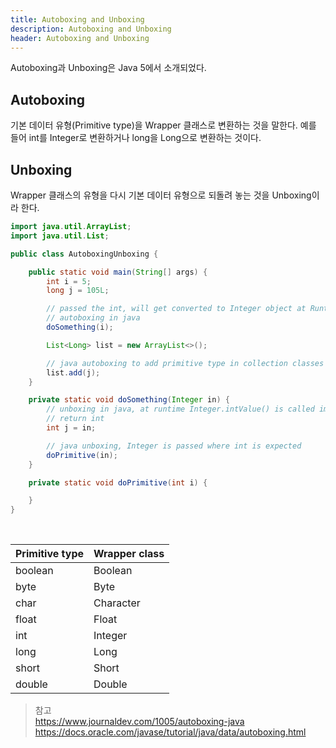 ```yaml
---
title: Autoboxing and Unboxing
description: Autoboxing and Unboxing
header: Autoboxing and Unboxing
---
```


Autoboxing과 Unboxing은 Java 5에서 소개되었다. 

## Autoboxing

기본 데이터 유형(Primitive type)을 Wrapper 클래스로 변환하는 것을 말한다. 예를 들어 int를 Integer로 변환하거나 long을 Long으로 변환하는 것이다.

## Unboxing

Wrapper 클래스의 유형을 다시 기본 데이터 유형으로 되돌려 놓는 것을 Unboxing이라 한다.

```java
import java.util.ArrayList;
import java.util.List;

public class AutoboxingUnboxing {

	public static void main(String[] args) {
		int i = 5;
		long j = 105L;

		// passed the int, will get converted to Integer object at Runtime using
		// autoboxing in java
		doSomething(i);

		List<Long> list = new ArrayList<>();

		// java autoboxing to add primitive type in collection classes
		list.add(j);
	}

	private static void doSomething(Integer in) {
		// unboxing in java, at runtime Integer.intValue() is called implicitly to
		// return int
		int j = in;

		// java unboxing, Integer is passed where int is expected
		doPrimitive(in);
	}

	private static void doPrimitive(int i) {

	}
}
```

<br/>

| Primitive type | Wrapper class |
| --- | --- |
| boolean | Boolean |
| byte | Byte |
| char | Character |
| float | Float |
| int | Integer |
| long | Long |
| short | Short |
| double | Double |

> 참고<br/>
> https://www.journaldev.com/1005/autoboxing-java
> https://docs.oracle.com/javase/tutorial/java/data/autoboxing.html
